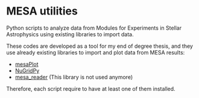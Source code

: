 # MESA utilities
Python scripts to analyze data from Modules for Experiments in Stellar Astrophysics using existing libraries to import data.

These codes are developed as a tool for my end of degree thesis, and they use already existing libraries to import and plot data 
from MESA results:
- [mesaPlot](https://github.com/rjfarmer/mesaplot)
- [NuGridPy](https://github.com/NuGrid/NuGridPy)
- [mesa_reader](https://github.com/wmwolf/py_mesa_reader) (This library is not used anymore)

Therefore, each script require to have at least one of them installed.
